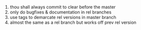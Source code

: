 1. thou shall always commit to clear before the master
7. only do bugfixes & documentation in rel branches
8. use tags to demarcate rel versions in master branch
9. almost the same as a rel branch but works off prev rel version
